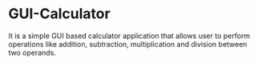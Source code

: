 # GUI-Calculator
It is a simple GUI based calculator application that allows user to perform operations like addition, subtraction, multiplication and division between two operands.
